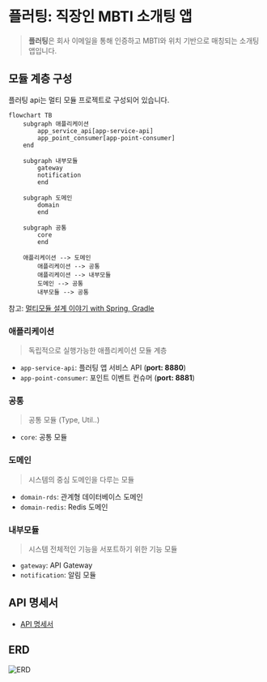 # 플러팅: 직장인 MBTI 소개팅 앱

> **플러팅**은 회사 이메일을 통해 인증하고 MBTI와 위치 기반으로 매칭되는 소개팅 앱입니다.

## 모듈 계층 구성
플러팅 api는 멀티 모듈 프로젝트로 구성되어 있습니다.

```mermaid
flowchart TB
    subgraph 애플리케이션
		app_service_api[app-service-api]
		app_point_consumer[app-point-consumer]
    end

    subgraph 내부모듈
		gateway
		notification
		end

    subgraph 도메인
		domain
		end

    subgraph 공통
		core
		end

    애플리케이션 --> 도메인
		애플리케이션 --> 공통
		애플리케이션 --> 내부모듈
		도메인 --> 공통
		내부모듈 --> 공통
```

참고: [멀티모듈 설계 이야기 with Spring, Gradle](https://techblog.woowahan.com/2637/)

### 애플리케이션
> 독립적으로 실행가능한 애플리케이션 모듈 계층
- `app-service-api`: 플러팅 앱 서비스 API (**port: 8880**)
- `app-point-consumer`: 포인트 이벤트 컨슈머 (**port: 8881**)

### 공통
> 공통 모듈 (Type, Util..)
- `core`: 공통 모듈

### 도메인
> 시스템의 중심 도메인을 다루는 모듈
- `domain-rds`: 관계형 데이터베이스 도메인
- `domain-redis`: Redis 도메인

### 내부모듈
> 시스템 전체적인 기능을 서포트하기 위한 기능 모듈
- `gateway`: API Gateway
- `notification`: 알림 모듈

## API 명세서
- [API 명세서](https://documenter.getpostman.com/view/9820015/2s9YJXYPqg)

## ERD
![ERD](https://user-images.githubusercontent.com/30119526/275329767-596acaf4-8dda-4a1e-8aec-221a87090641.png)
